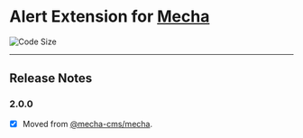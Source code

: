 Alert Extension for [Mecha](https://github.com/mecha-cms/mecha)
===============================================================

![Code Size](https://img.shields.io/github/languages/code-size/mecha-cms/x.alert?color=%23444&style=for-the-badge)

---

Release Notes
-------------

### 2.0.0

 - [x] Moved from [@mecha-cms/mecha](https://github.com/mecha-cms/mecha).